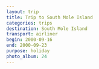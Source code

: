 ```yaml
---
layout: trip
title: Trip to South Mole Island
categories: trips
destination: South Mole Island
transport: airliner
begin: 2000-09-16
end: 2000-09-23
purpose: holiday
photo_album: 24
---
```


